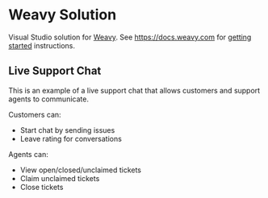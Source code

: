 # Weavy Solution

Visual Studio solution for [Weavy](https://www.weavy.com). See https://docs.weavy.com for [getting started](https://docs.weavy.com/sdk/server/get-started) instructions.

## Live Support Chat

This is an example of a live support chat that allows customers and support agents to communicate.

Customers can:
- Start chat by sending issues
- Leave rating for conversations

Agents can: 
- View open/closed/unclaimed tickets
- Claim unclaimed tickets
- Close tickets
